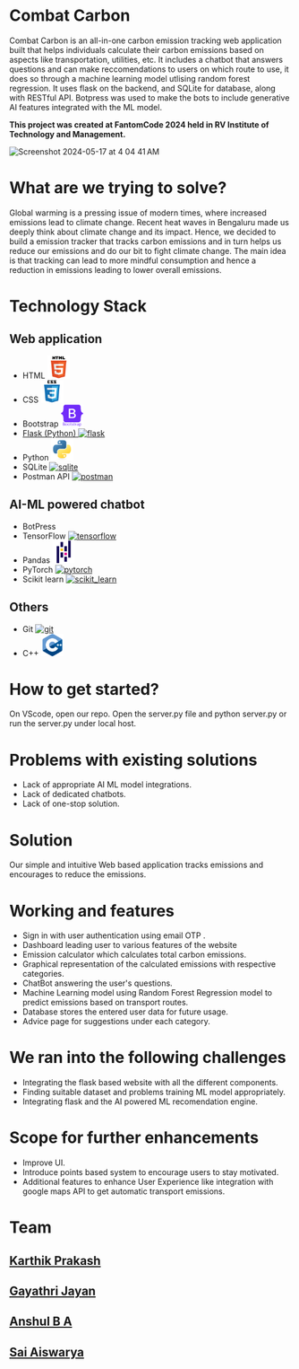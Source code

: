  # **Combat Carbon**
Combat Carbon is an all-in-one carbon emission tracking web application built that helps individuals calculate
their carbon emissions based on aspects like transportation, utilities, etc.
It includes a chatbot that answers questions and can make reccomendations to users on which route to 
use, it does so through a machine learning model utlising random forest regression.
It uses flask on the backend, and SQLite for database, along with RESTful API. Botpress was used to 
make the bots to include generative AI features integrated with the ML model.

**This project was created at FantomCode 2024 held in RV Institute of Technology and Management.**


<img width="950" alt="Screenshot 2024-05-17 at 4 04 41 AM" src="https://github.com/Fantomcode23/fantomphorce/assets/132202476/5df6b4dc-cade-4830-935f-265849fe25d0">

# **What are we trying to solve?**
Global warming is a pressing issue of modern times, where increased emissions lead to climate change. Recent heat 
waves in Bengaluru made us deeply think about climate change and its impact. Hence, we decided to build a emission tracker 
that tracks carbon emissions and in turn helps us reduce our emissions and do our bit to 
fight climate change. The main idea is that tracking can lead to more mindful consumption and hence a reduction in emissions
leading to lower overall emissions.

# Technology Stack 
## Web application
- HTML <a href="https://www.w3.org/html/" target="_blank" rel="noreferrer"> <img src="https://raw.githubusercontent.com/devicons/devicon/master/icons/html5/html5-original-wordmark.svg" alt="html5" width="40" height="40"/> </a>
- CSS <a href="https://www.w3schools.com/css/" target="_blank" rel="noreferrer"> <img src="https://raw.githubusercontent.com/devicons/devicon/master/icons/css3/css3-original-wordmark.svg" alt="css3" width="40" height="40"/> </a>
- Bootstrap <a href="https://getbootstrap.com" target="_blank" rel="noreferrer"> <img src="https://raw.githubusercontent.com/devicons/devicon/master/icons/bootstrap/bootstrap-plain-wordmark.svg" alt="bootstrap" width="40" height="40"/> </a> <a href="https://www.w3schools.com/cpp/" target="_blank" rel="noreferrer">
- Flask (Python)  <a href="https://flask.palletsprojects.com/" target="_blank" rel="noreferrer"> <img src="https://www.vectorlogo.zone/logos/pocoo_flask/pocoo_flask-icon.svg" alt="flask" width="40" height="40"/> </a>
- Python <a href="https://www.python.org" target="_blank" rel="noreferrer"> <img src="https://raw.githubusercontent.com/devicons/devicon/master/icons/python/python-original.svg" alt="python" width="40" height="40"/> </a>
- SQLite <a href="https://www.sqlite.org/" target="_blank" rel="noreferrer"> <img src="https://www.vectorlogo.zone/logos/sqlite/sqlite-icon.svg" alt="sqlite" width="40" height="40"/> </a>
- Postman API <a href="https://postman.com" target="_blank" rel="noreferrer"> <img src="https://www.vectorlogo.zone/logos/getpostman/getpostman-icon.svg" alt="postman" width="40" height="40"/> </a>

## AI-ML powered chatbot
- BotPress 
- TensorFlow <a href="https://www.tensorflow.org" target="_blank" rel="noreferrer"> <img src="https://www.vectorlogo.zone/logos/tensorflow/tensorflow-icon.svg" alt="tensorflow" width="40" height="40"/> </a>
- Pandas <a href="https://pandas.pydata.org/" target="_blank" rel="noreferrer"> <img src="https://raw.githubusercontent.com/devicons/devicon/2ae2a900d2f041da66e950e4d48052658d850630/icons/pandas/pandas-original.svg" alt="pandas" width="40" height="40"/> </a>
- PyTorch <a href="https://pytorch.org/" target="_blank" rel="noreferrer"> <img src="https://www.vectorlogo.zone/logos/pytorch/pytorch-icon.svg" alt="pytorch" width="40" height="40"/> </a>
- Scikit learn <a href="https://scikit-learn.org/" target="_blank" rel="noreferrer"> <img src="https://upload.wikimedia.org/wikipedia/commons/0/05/Scikit_learn_logo_small.svg" alt="scikit_learn" width="40" height="40"/> </a>
## Others 
- Git <a href="https://git-scm.com/" target="_blank" rel="noreferrer"> <img src="https://www.vectorlogo.zone/logos/git-scm/git-scm-icon.svg" alt="git" width="40" height="40"/> </a>
- C++ <a href="https://www.w3schools.com/cpp/" target="_blank" rel="noreferrer"> <img src="https://raw.githubusercontent.com/devicons/devicon/master/icons/cplusplus/cplusplus-original.svg" alt="cplusplus" width="40" height="40"/> </a>

# How to get started?
On VScode, open our repo.
Open the server.py file and python server.py
or run the server.py under local host.

# Problems with existing solutions
- Lack of appropriate AI ML model integrations.
- Lack of dedicated chatbots.
- Lack of one-stop solution.

# Solution
Our simple and intuitive Web based application tracks emissions and encourages to reduce the emissions.

# Working and features
- Sign in with user authentication using email OTP .
- Dashboard leading user to various features of the website
- Emission calculator which calculates total carbon emissions.
- Graphical representation of the calculated emissions with respective categories.
- ChatBot answering the user's questions.
- Machine Learning model using Random Forest Regression model to predict emissions based on transport routes.
- Database stores the entered user data for future usage.
- Advice page for suggestions under each category.

  
# We ran into the following challenges
- Integrating the flask based website with all the different components.
- Finding suitable dataset and problems training ML model appropriately.
- Integrating flask and the AI powered ML recomendation engine.

# Scope for further enhancements
- Improve UI.
- Introduce points based system to encourage users to stay motivated.
- Additional features to enhance User Experience like integration with google maps API to get automatic
  transport emissions.

# Team
 ## [Karthik Prakash](https://github.com/kart2004)
 ## [Gayathri Jayan](https://github.com/gaya3jayan-11)
 ## [Anshul B A](https://github.com/Anshul-B-A)
 ## [Sai Aiswarya](https://github.com/aiswarya200400)
